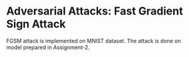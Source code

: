 # Adversarial Attacks: Fast Gradient Sign Attack

FGSM attack is implemented on MNIST dataset. The attack is done on model prepared in Assignment-2.
